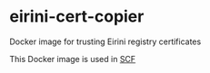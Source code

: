 # eirini-cert-copier
Docker image for trusting Eirini registry certificates

This Docker image is used in [SCF](https://github.com/SUSE/scf)
